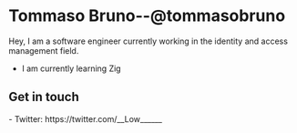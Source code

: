<h1>Tommaso Bruno--@tommasobruno</h1>

Hey, I am a software engineer currently working in the identity and access management field.

- I am currently learning Zig


<h2>Get in touch</h2>
- Twitter: https://twitter.com/__Low______
